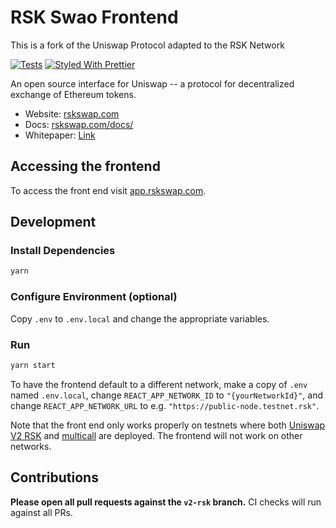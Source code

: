 # RSK Swao Frontend
This is a fork of the Uniswap Protocol adapted to the RSK Network

[![Tests](https://github.com/Think-and-Dev/rskswap-frontend/workflows/Tests/badge.svg)](https://github.com/Think-and-Dev/rskswap-frontend/actions?query=workflow%3ATests)
[![Styled With Prettier](https://img.shields.io/badge/code_style-prettier-ff69b4.svg)](https://prettier.io/)

An open source interface for Uniswap -- a protocol for decentralized exchange of Ethereum tokens.

- Website: [rskswap.com](https://rskswap.com/)
- Docs: [rskswap.com/docs/](https://rskswap.com/docs/)
- Whitepaper: [Link](https://hackmd.io/C-DvwDSfSxuh-Gd4WKE_ig)

## Accessing the frontend

To access the front end visit [app.rskswap.com](https://app.rskswap.com).

## Development

### Install Dependencies

```bash
yarn
```

### Configure Environment (optional)

Copy `.env` to `.env.local` and change the appropriate variables.

### Run

```bash
yarn start
```

To have the frontend default to a different network, make a copy of `.env` named `.env.local`, 
change `REACT_APP_NETWORK_ID` to `"{yourNetworkId}"`, and change `REACT_APP_NETWORK_URL` to e.g. 
`"https://public-node.testnet.rsk"`. 

Note that the front end only works properly on testnets where both 
[Uniswap V2 RSK](https://rskswap.com/docs/v2/smart-contracts/factory/) and 
[multicall](https://github.com/Think-and-Dev/multicall) are deployed.
The frontend will not work on other networks.

## Contributions

**Please open all pull requests against the `v2-rsk` branch.** 
CI checks will run against all PRs. 
